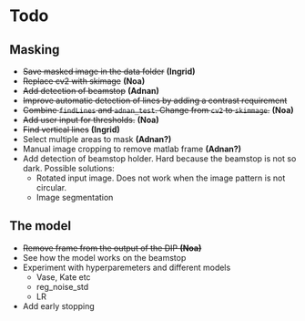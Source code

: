 # Todo
## Masking
- ~~Save masked image in the data folder~~ **(Ingrid)**
- ~~Replace cv2 with skimage~~ **(Noa)**
- ~~Add detection of beamstop~~ **(Adnan)**
- ~~Improve automatic detection of lines by adding a contrast requirement~~
- ~~Combine `findLines` and `adnan_test`. Change from `cv2` to `skimmage`.~~ **(Noa)**
- ~~Add user input for thresholds.~~ **(Noa)**
- ~~Find vertical lines~~ **(Ingrid)**
- Select multiple areas to mask **(Adnan?)**
- Manual image cropping to remove matlab frame **(Adnan?)**
- Add detection of beamstop holder. Hard because the beamstop is not so dark. Possible solutions:
  - Rotated input image. Does not work when the image pattern is not circular.
  - Image segmentation


## The model
- ~~Remove frame from the output of the DIP **(Noa)**~~
- See how the model works on the beamstop
-  Experiment with hyperparemeters and different models
   - Vase, Kate etc
   - reg_noise_std
   - LR
- Add early stopping
